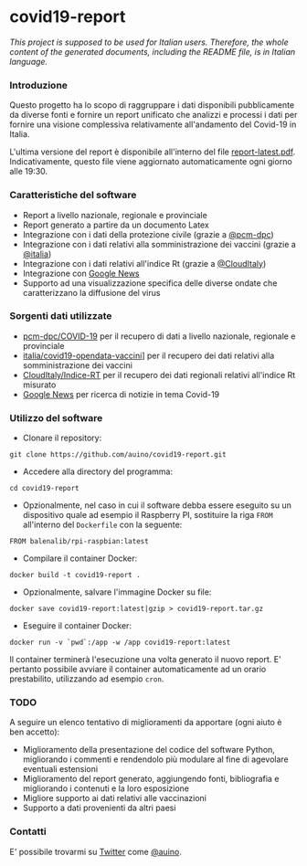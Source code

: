 # covid19-report

*This project is supposed to be used for Italian users. Therefore, the whole content of the generated documents, including the README file, is in Italian language.*

### Introduzione ###

Questo progetto ha lo scopo di raggruppare i dati disponibili pubblicamente da diverse fonti e fornire un report unificato che analizzi e processi i dati per fornire una visione complessiva relativamente all'andamento del Covid-19 in Italia.

L'ultima versione del report è disponibile all'interno del file [report-latest.pdf](https://raw.githubusercontent.com/auino/covid19-report/master/report-latest.pdf). Indicativamente, questo file viene aggiornato automaticamente ogni giorno alle 19:30.

### Caratteristiche del software ###

* Report a livello nazionale, regionale e provinciale
* Report generato a partire da un documento Latex
* Integrazione con i dati della protezione civile (grazie a [@pcm-dpc](https://github.com/pcm-dpc/COVID-19))
* Integrazione con i dati relativi alla somministrazione dei vaccini (grazie a [@italia](https://github.com/italia))
* Integrazione con i dati relativi all'indice Rt (grazie a [@CloudItaly](https://github.com/CloudItaly/Indice-RT))
* Integrazione con [Google News](http://news.google.com)
* Supporto ad una visualizzazione specifica delle diverse ondate che caratterizzano la diffusione del virus

### Sorgenti dati utilizzate ###

* [pcm-dpc/COVID-19](https://github.com/pcm-dpc/COVID-19) per il recupero di dati a livello nazionale, regionale e provinciale
* [italia/covid19-opendata-vaccini](https://github.com/italia/covid19-opendata-vaccini)] per il recupero dei dati relativi alla somministrazione dei vaccini
* [CloudItaly/Indice-RT](https://github.com/CloudItaly/Indice-RT) per il recupero dei dati regionali relativi all'indice Rt misurato
* [Google News](http://news.google.com) per ricerca di notizie in tema Covid-19

### Utilizzo del software ###

* Clonare il repository:
```
git clone https://github.com/auino/covid19-report.git
```
* Accedere alla directory del programma:
```
cd covid19-report
```
* Opzionalmente, nel caso in cui il software debba essere eseguito su un dispositivo quale ad esempio il Raspberry PI, sostituire la riga `FROM` all'interno del `Dockerfile` con la seguente:
```
FROM balenalib/rpi-raspbian:latest
```
* Compilare il container Docker:
```
docker build -t covid19-report .
```
* Opzionalmente, salvare l'immagine Docker su file:
```
docker save covid19-report:latest|gzip > covid19-report.tar.gz
```
* Eseguire il container Docker:
```
docker run -v `pwd`:/app -w /app covid19-report:latest
```

Il container terminerà l'esecuzione una volta generato il nuovo report.
E' pertanto possibile avviare il container automaticamente ad un orario prestabilito, utilizzando ad esempio `cron`.

### TODO ###

A seguire un elenco tentativo di miglioramenti da apportare (ogni aiuto è ben accetto):

* Miglioramento della presentazione del codice del software Python, migliorando i commenti e rendendolo più modulare al fine di agevolare eventuali estensioni
* Miglioramento del report generato, aggiungendo fonti, bibliografia e migliorando i contenuti e la loro esposizione
* Migliore supporto ai dati relativi alle vaccinazioni
* Supporto a dati provenienti da altri paesi

### Contatti ###

E' possibile trovarmi su [Twitter](https://twitter.com) come [@auino](https://twitter.com/auino).
